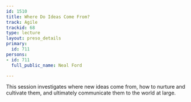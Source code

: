 ```yaml
---
id: 1510
title: Where Do Ideas Come From?
track: Agile
trackid: 68
type: lecture
layout: preso_details
primary:
  id: 711
persons:
- id: 711
  full_public_name: Neal Ford

---
```

This session investigates where new ideas come from, how to nurture and cultivate them, and ultimately communicate them to the world at large.